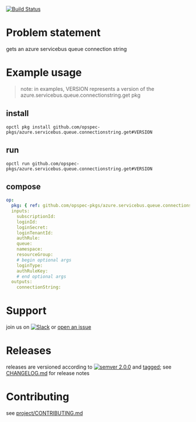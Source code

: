 [![Build Status](https://travis-ci.org/opspec-pkgs/azure.servicebus.queue.connectionstring.get.svg?branch=master)](https://travis-ci.org/opspec-pkgs/azure.servicebus.queue.connectionstring.get)

# Problem statement

gets an azure servicebus queue connection string

# Example usage

> note: in examples, VERSION represents a version of the
> azure.servicebus.queue.connectionstring.get pkg

## install

```shell
opctl pkg install github.com/opspec-pkgs/azure.servicebus.queue.connectionstring.get#VERSION
```

## run

```
opctl run github.com/opspec-pkgs/azure.servicebus.queue.connectionstring.get#VERSION
```

## compose

```yaml
op:
  pkg: { ref: github.com/opspec-pkgs/azure.servicebus.queue.connectionstring.get#VERSION }
  inputs: 
    subscriptionId:
    loginId:
    loginSecret:
    loginTenantId:
    authRule:
    queue:
    namespace:
    resourceGroup:
    # begin optional args
    loginType:
    authRuleKey:
    # end optional args
  outputs:
    connectionString:
```

# Support

join us on
[![Slack](https://opspec-slackin.herokuapp.com/badge.svg)](https://opspec-slackin.herokuapp.com/)
or
[open an issue](https://github.com/opspec-pkgs/azure.servicebus.queue.connectionstring.get/issues)

# Releases

releases are versioned according to
[![semver 2.0.0](https://img.shields.io/badge/semver-2.0.0-brightgreen.svg)](http://semver.org/spec/v2.0.0.html)
and [tagged](https://git-scm.com/book/en/v2/Git-Basics-Tagging); see
[CHANGELOG.md](CHANGELOG.md) for release notes

# Contributing

see
[project/CONTRIBUTING.md](https://github.com/opspec-pkgs/project/blob/master/CONTRIBUTING.md)

